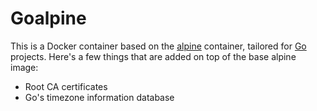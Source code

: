 # Goalpine

This is a Docker container based on the [alpine](https://hub.docker.com/r/_/alpine/)
container, tailored for [Go](https://golang.org/) projects. Here's a few things that
are added on top of the base alpine image:

* Root CA certificates
* Go's timezone information database